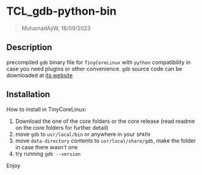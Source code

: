 # TCL_gdb-python-bin
> MuhamadAjiW, 18/09/2023

## Description
precompiled `gdb` binary file for `TinyCoreLinux` with `python` compatibility in case you need plugins or other convenience. `gdb` source code can be downloaded at [its website](https://ftp.gnu.org/gnu/gdb/)

## Installation
How to install in TinyCoreLinux:
1. Download the one of the core folders or the core release (read readme on the core folders for further detail)
2. move `gdb` to `usr/local/bin` or anywhere in your `$PATH`
3. move `data-directory` contents to `usr/local/share/gdb`, make the folder in case there wasn't one
4. try running `gdb --version`

Enjoy
